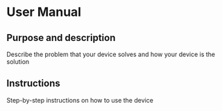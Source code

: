 # User Manual

## Purpose and description

Describe the problem that your device solves and how your device is the solution

## Instructions 

Step-by-step instructions on how to use the device